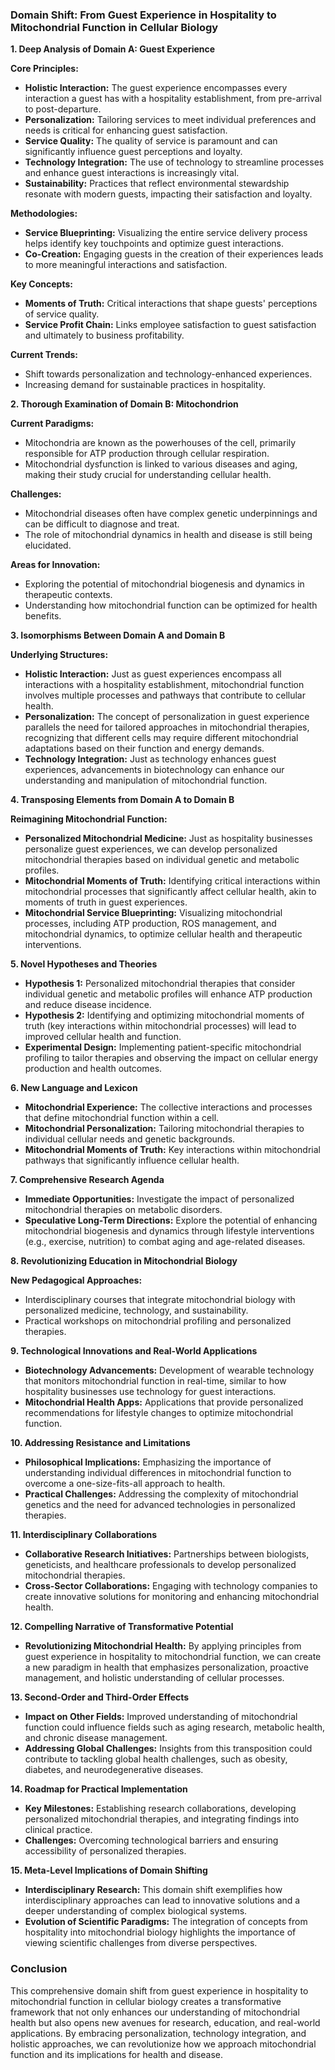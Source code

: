 ### Domain Shift: From Guest Experience in Hospitality to Mitochondrial Function in Cellular Biology

**1. Deep Analysis of Domain A: Guest Experience**

**Core Principles:**
- **Holistic Interaction:** The guest experience encompasses every interaction a guest has with a hospitality establishment, from pre-arrival to post-departure.
- **Personalization:** Tailoring services to meet individual preferences and needs is critical for enhancing guest satisfaction.
- **Service Quality:** The quality of service is paramount and can significantly influence guest perceptions and loyalty.
- **Technology Integration:** The use of technology to streamline processes and enhance guest interactions is increasingly vital.
- **Sustainability:** Practices that reflect environmental stewardship resonate with modern guests, impacting their satisfaction and loyalty.

**Methodologies:**
- **Service Blueprinting:** Visualizing the entire service delivery process helps identify key touchpoints and optimize guest interactions.
- **Co-Creation:** Engaging guests in the creation of their experiences leads to more meaningful interactions and satisfaction.

**Key Concepts:**
- **Moments of Truth:** Critical interactions that shape guests' perceptions of service quality.
- **Service Profit Chain:** Links employee satisfaction to guest satisfaction and ultimately to business profitability.

**Current Trends:**
- Shift towards personalization and technology-enhanced experiences.
- Increasing demand for sustainable practices in hospitality.

**2. Thorough Examination of Domain B: Mitochondrion**

**Current Paradigms:**
- Mitochondria are known as the powerhouses of the cell, primarily responsible for ATP production through cellular respiration.
- Mitochondrial dysfunction is linked to various diseases and aging, making their study crucial for understanding cellular health.

**Challenges:**
- Mitochondrial diseases often have complex genetic underpinnings and can be difficult to diagnose and treat.
- The role of mitochondrial dynamics in health and disease is still being elucidated.

**Areas for Innovation:**
- Exploring the potential of mitochondrial biogenesis and dynamics in therapeutic contexts.
- Understanding how mitochondrial function can be optimized for health benefits.

**3. Isomorphisms Between Domain A and Domain B**

**Underlying Structures:**
- **Holistic Interaction:** Just as guest experiences encompass all interactions with a hospitality establishment, mitochondrial function involves multiple processes and pathways that contribute to cellular health.
- **Personalization:** The concept of personalization in guest experience parallels the need for tailored approaches in mitochondrial therapies, recognizing that different cells may require different mitochondrial adaptations based on their function and energy demands.
- **Technology Integration:** Just as technology enhances guest experiences, advancements in biotechnology can enhance our understanding and manipulation of mitochondrial function.

**4. Transposing Elements from Domain A to Domain B**

**Reimagining Mitochondrial Function:**
- **Personalized Mitochondrial Medicine:** Just as hospitality businesses personalize guest experiences, we can develop personalized mitochondrial therapies based on individual genetic and metabolic profiles.
- **Mitochondrial Moments of Truth:** Identifying critical interactions within mitochondrial processes that significantly affect cellular health, akin to moments of truth in guest experiences.
- **Mitochondrial Service Blueprinting:** Visualizing mitochondrial processes, including ATP production, ROS management, and mitochondrial dynamics, to optimize cellular health and therapeutic interventions.

**5. Novel Hypotheses and Theories**

- **Hypothesis 1:** Personalized mitochondrial therapies that consider individual genetic and metabolic profiles will enhance ATP production and reduce disease incidence.
- **Hypothesis 2:** Identifying and optimizing mitochondrial moments of truth (key interactions within mitochondrial processes) will lead to improved cellular health and function.
- **Experimental Design:** Implementing patient-specific mitochondrial profiling to tailor therapies and observing the impact on cellular energy production and health outcomes.

**6. New Language and Lexicon**

- **Mitochondrial Experience:** The collective interactions and processes that define mitochondrial function within a cell.
- **Mitochondrial Personalization:** Tailoring mitochondrial therapies to individual cellular needs and genetic backgrounds.
- **Mitochondrial Moments of Truth:** Key interactions within mitochondrial pathways that significantly influence cellular health.

**7. Comprehensive Research Agenda**

- **Immediate Opportunities:** Investigate the impact of personalized mitochondrial therapies on metabolic disorders.
- **Speculative Long-Term Directions:** Explore the potential of enhancing mitochondrial biogenesis and dynamics through lifestyle interventions (e.g., exercise, nutrition) to combat aging and age-related diseases.

**8. Revolutionizing Education in Mitochondrial Biology**

**New Pedagogical Approaches:**
- Interdisciplinary courses that integrate mitochondrial biology with personalized medicine, technology, and sustainability.
- Practical workshops on mitochondrial profiling and personalized therapies.

**9. Technological Innovations and Real-World Applications**

- **Biotechnology Advancements:** Development of wearable technology that monitors mitochondrial function in real-time, similar to how hospitality businesses use technology for guest interactions.
- **Mitochondrial Health Apps:** Applications that provide personalized recommendations for lifestyle changes to optimize mitochondrial function.

**10. Addressing Resistance and Limitations**

- **Philosophical Implications:** Emphasizing the importance of understanding individual differences in mitochondrial function to overcome a one-size-fits-all approach to health.
- **Practical Challenges:** Addressing the complexity of mitochondrial genetics and the need for advanced technologies in personalized therapies.

**11. Interdisciplinary Collaborations**

- **Collaborative Research Initiatives:** Partnerships between biologists, geneticists, and healthcare professionals to develop personalized mitochondrial therapies.
- **Cross-Sector Collaborations:** Engaging with technology companies to create innovative solutions for monitoring and enhancing mitochondrial health.

**12. Compelling Narrative of Transformative Potential**

- **Revolutionizing Mitochondrial Health:** By applying principles from guest experience in hospitality to mitochondrial function, we can create a new paradigm in health that emphasizes personalization, proactive management, and holistic understanding of cellular processes.

**13. Second-Order and Third-Order Effects**

- **Impact on Other Fields:** Improved understanding of mitochondrial function could influence fields such as aging research, metabolic health, and chronic disease management.
- **Addressing Global Challenges:** Insights from this transposition could contribute to tackling global health challenges, such as obesity, diabetes, and neurodegenerative diseases.

**14. Roadmap for Practical Implementation**

- **Key Milestones:** Establishing research collaborations, developing personalized mitochondrial therapies, and integrating findings into clinical practice.
- **Challenges:** Overcoming technological barriers and ensuring accessibility of personalized therapies.

**15. Meta-Level Implications of Domain Shifting**

- **Interdisciplinary Research:** This domain shift exemplifies how interdisciplinary approaches can lead to innovative solutions and a deeper understanding of complex biological systems.
- **Evolution of Scientific Paradigms:** The integration of concepts from hospitality into mitochondrial biology highlights the importance of viewing scientific challenges from diverse perspectives.

### Conclusion

This comprehensive domain shift from guest experience in hospitality to mitochondrial function in cellular biology creates a transformative framework that not only enhances our understanding of mitochondrial health but also opens new avenues for research, education, and real-world applications. By embracing personalization, technology integration, and holistic approaches, we can revolutionize how we approach mitochondrial function and its implications for health and disease.